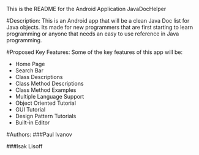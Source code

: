 This is the README for the Android Application 
JavaDocHelper

#Description:
This is an Android app that will be a clean Java Doc list for Java objects. Its made for new programmers that are first starting to learn programming or anyone that needs an easy to use reference in Java programming. 

#Proposed Key Features:
Some of the key features of this app will be:
- Home Page
- Search Bar
- Class Descriptions
- Class Method Descriptions
- Class Method Examples
- Multiple Language Support
- Object Oriented Tutorial
- GUI Tutorial
- Design Pattern Tutorials
- Built-in Editor

#Authors:
###Paul Ivanov

###Isak Lisoff